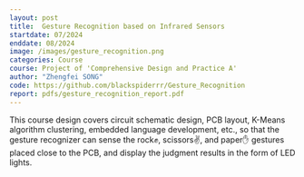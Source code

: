 ```yaml
---
layout: post
title:  Gesture Recognition based on Infrared Sensors
startdate: 07/2024
enddate: 08/2024
image: /images/gesture_recognition.png
categories: Course 
course: Project of 'Comprehensive Design and Practice A'
author: "Zhengfei SONG"
code: https://github.com/blackspiderrr/Gesture_Recognition
report: pdfs/gesture_recognition_report.pdf
---
```


This course design covers circuit schematic design, PCB layout, K-Means algorithm clustering, embedded language development, etc., so that the gesture recognizer can sense the rock✊, scissors✌, and paper✋ gestures placed close to the PCB, and display the judgment results in the form of LED lights.
